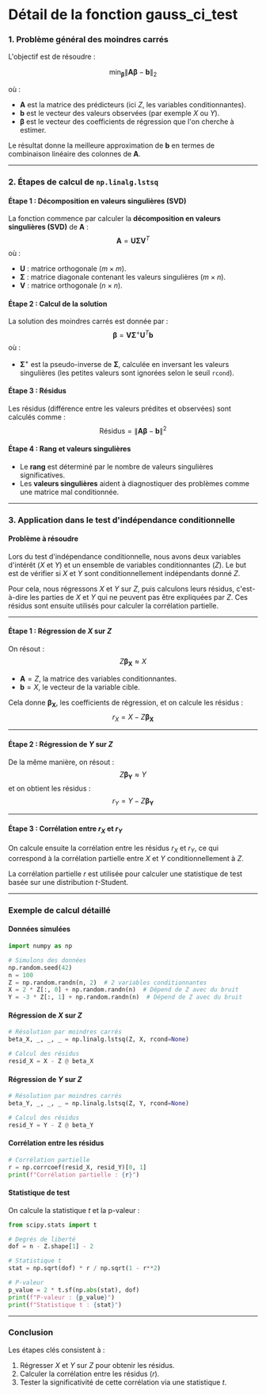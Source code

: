 # Détail de la fonction **gauss_ci_test**

### 1. **Problème général des moindres carrés**
L'objectif est de résoudre :

$$
\min_{\mathbf{\beta}} \|\mathbf{A} \mathbf{\beta} - \mathbf{b}\|_2
$$

où :
- $\mathbf{A}$ est la matrice des prédicteurs (ici $Z$, les variables conditionnantes).
- $\mathbf{b}$ est le vecteur des valeurs observées (par exemple $X$ ou $Y$).
- $\mathbf{\beta}$ est le vecteur des coefficients de régression que l'on cherche à estimer.

Le résultat donne la meilleure approximation de $\mathbf{b}$ en termes de combinaison linéaire des colonnes de $\mathbf{A}$.

---

### 2. **Étapes de calcul de `np.linalg.lstsq`**

#### Étape 1 : Décomposition en valeurs singulières (SVD)
La fonction commence par calculer la **décomposition en valeurs singulières (SVD)** de $\mathbf{A}$ :
$$
\mathbf{A} = \mathbf{U} \mathbf{\Sigma} \mathbf{V}^T
$$
où :
- $\mathbf{U}$ : matrice orthogonale ($m \times m$).
- $\mathbf{\Sigma}$ : matrice diagonale contenant les valeurs singulières ($m \times n$).
- $\mathbf{V}$ : matrice orthogonale ($n \times n$).

#### Étape 2 : Calcul de la solution
La solution des moindres carrés est donnée par :
$$
\mathbf{\beta} = \mathbf{V} \mathbf{\Sigma}^+ \mathbf{U}^T \mathbf{b}
$$
où :
- $\mathbf{\Sigma}^+$ est la pseudo-inverse de $\mathbf{\Sigma}$, calculée en inversant les valeurs singulières (les petites valeurs sont ignorées selon le seuil `rcond`).

#### Étape 3 : Résidus
Les résidus (différence entre les valeurs prédites et observées) sont calculés comme :
$$
\text{Résidus} = \|\mathbf{A} \mathbf{\beta} - \mathbf{b}\|^2
$$

#### Étape 4 : Rang et valeurs singulières
- Le **rang** est déterminé par le nombre de valeurs singulières significatives.
- Les **valeurs singulières** aident à diagnostiquer des problèmes comme une matrice mal conditionnée.

---

### 3. **Application dans le test d'indépendance conditionnelle**

#### Problème à résoudre
Lors du test d'indépendance conditionnelle, nous avons deux variables d'intérêt ($X$ et $Y$) et un ensemble de variables conditionnantes ($Z$). Le but est de vérifier si $X$ et $Y$ sont conditionnellement indépendants donné $Z$.

Pour cela, nous régressons $X$ et $Y$ sur $Z$, puis calculons leurs résidus, c'est-à-dire les parties de $X$ et $Y$ qui ne peuvent pas être expliquées par $Z$. Ces résidus sont ensuite utilisés pour calculer la corrélation partielle.

---

#### Étape 1 : Régression de $X$ sur $Z$
On résout :
$$
Z \mathbf{\beta_X} \approx X
$$

- $\mathbf{A} = Z$, la matrice des variables conditionnantes.
- $\mathbf{b} = X$, le vecteur de la variable cible.

Cela donne $\mathbf{\beta_X}$, les coefficients de régression, et on calcule les résidus :
$$
r_X = X - Z \mathbf{\beta_X}
$$

---

#### Étape 2 : Régression de $Y$ sur $Z$
De la même manière, on résout :
$$
Z \mathbf{\beta_Y} \approx Y
$$
et on obtient les résidus :
$$
r_Y = Y - Z \mathbf{\beta_Y}
$$

---

#### Étape 3 : Corrélation entre $r_X$ et $r_Y$
On calcule ensuite la corrélation entre les résidus $r_X$ et $r_Y$, ce qui correspond à la corrélation partielle entre $X$ et $Y$ conditionnellement à $Z$.

La corrélation partielle $r$ est utilisée pour calculer une statistique de test basée sur une distribution $t$-Student.

---

### Exemple de calcul détaillé

#### Données simulées
```python
import numpy as np

# Simulons des données
np.random.seed(42)
n = 100
Z = np.random.randn(n, 2)  # 2 variables conditionnantes
X = 2 * Z[:, 0] + np.random.randn(n)  # Dépend de Z avec du bruit
Y = -3 * Z[:, 1] + np.random.randn(n)  # Dépend de Z avec du bruit
```

#### Régression de $X$ sur $Z$
```python
# Résolution par moindres carrés
beta_X, _, _, _ = np.linalg.lstsq(Z, X, rcond=None)

# Calcul des résidus
resid_X = X - Z @ beta_X
```

#### Régression de $Y$ sur $Z$
```python
# Résolution par moindres carrés
beta_Y, _, _, _ = np.linalg.lstsq(Z, Y, rcond=None)

# Calcul des résidus
resid_Y = Y - Z @ beta_Y
```

#### Corrélation entre les résidus
```python
# Corrélation partielle
r = np.corrcoef(resid_X, resid_Y)[0, 1]
print(f"Corrélation partielle : {r}")
```

#### Statistique de test
On calcule la statistique $t$ et la p-valeur :
```python
from scipy.stats import t

# Degrés de liberté
dof = n - Z.shape[1] - 2

# Statistique t
stat = np.sqrt(dof) * r / np.sqrt(1 - r**2)

# P-valeur
p_value = 2 * t.sf(np.abs(stat), dof)
print(f"P-valeur : {p_value}")
print(f"Statistique t : {stat}")
```

---

### Conclusion
Les étapes clés consistent à :
1. Régresser $X$ et $Y$ sur $Z$ pour obtenir les résidus.
2. Calculer la corrélation entre les résidus ($r$).
3. Tester la significativité de cette corrélation via une statistique $t$.
